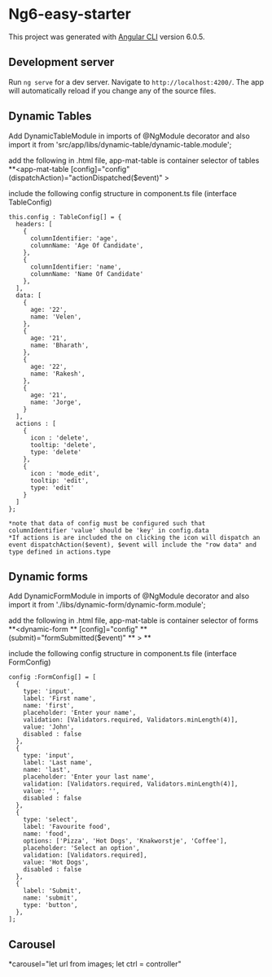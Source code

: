 # Ng6-easy-starter

This project was generated with [Angular CLI](https://github.com/angular/angular-cli) version 6.0.5.

## Development server

Run `ng serve` for a dev server. Navigate to `http://localhost:4200/`. The app will automatically reload if you change any of the source files.

## Dynamic Tables

Add DynamicTableModule in imports of @NgModule decorator and also import it from 'src/app/libs/dynamic-table/dynamic-table.module';

add the following in .html file, app-mat-table is container selector of tables
    **<app-mat-table [config]="config" (dispatchAction)="actionDispatched($event)" ></app-mat-table>

include the following config structure in component.ts file (interface TableConfig)

    this.config : TableConfig[] = {
      headers: [
        {
          columnIdentifier: 'age',
          columnName: 'Age Of Candidate',
        },
        {
          columnIdentifier: 'name',
          columnName: 'Name Of Candidate'
        },
      ],
      data: [
        {
          age: '22',
          name: 'Velen',
        },
        {
          age: '21',
          name: 'Bharath',
        },
        {
          age: '22',
          name: 'Rakesh',
        },
        {
          age: '21',
          name: 'Jorge',
        }
      ],
      actions : [
        {
          icon : 'delete',
          tooltip: 'delete',
          type: 'delete'
        },
        {
          icon : 'mode_edit',
          tooltip: 'edit',
          type: 'edit'
        }
      ]
    };

    *note that data of config must be configured such that columnIdentifier 'value' should be 'key' in config.data
    *If actions is are included the on clicking the icon will dispatch an event dispatchAction($event), $event will include the "row data" and type defined in actions.type


## Dynamic forms

Add DynamicFormModule in imports of @NgModule decorator and also import it from 
'./libs/dynamic-form/dynamic-form.module';

add the following in .html file, app-mat-table is container selector of forms
    **<dynamic-form 
    **  [config]="config" 
    **  (submit)="formSubmitted($event)"
    **  > 
    **</dynamic-form>

include the following config structure in component.ts file (interface FormConfig)

    config :FormConfig[] = [
      {
        type: 'input',
        label: 'First name',
        name: 'first',
        placeholder: 'Enter your name',
        validation: [Validators.required, Validators.minLength(4)],
        value: 'John',
        disabled : false
      },
      {
        type: 'input',
        label: 'Last name',
        name: 'last',
        placeholder: 'Enter your last name',
        validation: [Validators.required, Validators.minLength(4)],
        value: '',
        disabled : false
      },
      {
        type: 'select',
        label: 'Favourite food',
        name: 'food',
        options: ['Pizza', 'Hot Dogs', 'Knakworstje', 'Coffee'],
        placeholder: 'Select an option',
        validation: [Validators.required],
        value: 'Hot Dogs',
        disabled : false
      },
      {
        label: 'Submit',
        name: 'submit',
        type: 'button',
      },
    ];

## Carousel

*carousel="let url from images; let ctrl = controller"
